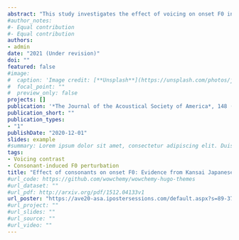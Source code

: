 ```yaml
---
abstract: "This study investigates the effect of voicing on onset F0 in Kansai Japanese. In tone languages, the effect of initial consonants on F0 tends to be smaller and shorter, hypothetically to maximize the tonal contrast preserved for lexical items. A recent study (Gao and Arai, 2019) found that despite Tokyo Japanese being a pitch-accent language, the consonant effect on F0 was not necessarily inhibited. However, this might be due to decreased laryngeal control in Tokyo Japanese because of its simple tonal contrast. Since the pitch accent system of Kansai Japanese is more complex than that of Tokyo Japanese, Kansai Japanese should show less F0 perturbation. In the experiment, five native speakers (4 females, 1 male) produced the target words /CVma/ (C: /n, b, p/, V: /i, a/) in different pitch accent types (HH, HL, LH) and focus conditions (broad, narrow, contrast focus). My data show that overall, F0 following /p/ is significantly higher. The more complex pitch-accent system did not lessen the F0 perturbation. Consistent across focus, the effect is slightly larger in words with a high pitch accent and in the high vowel /i/ context. This may be due to the congruence in laryngeal settings for high F0 production."
#author_notes:
#- Equal contribution
#- Equal contribution
authors:
- admin
date: "2021 (Under revision)"
doi: ""
featured: false
#image:
#  caption: 'Image credit: [**Unsplash**](https://unsplash.com/photos/jdD8gXaTZsc)'
#  focal_point: ""
#  preview_only: false
projects: []
publication: '*The Journal of the Acoustical Society of America*, 148 (2472).'
publication_short: ""
publication_types:
- "1"
publishDate: "2020-12-01"
slides: example
#summary: Lorem ipsum dolor sit amet, consectetur adipiscing elit. Duis posuere tellus ac convallis placerat. Proin tincidunt magna sed ex sollicitudin condimentum.
tags:
- Voicing contrast
- Consonant-induced F0 perturbation
title: "Effect of consonants on onset F0: Evidence from Kansai Japanese"
#url_code: https://github.com/wowchemy/wowchemy-hugo-themes
#url_dataset: ""
#url_pdf: http://arxiv.org/pdf/1512.04133v1
url_poster: "https://ave20-asa.ipostersessions.com/default.aspx?s=89-37-F5-E0-75-E4-C5-34-3D-F5-FD-9E-DF-60-83-FD"
#url_project: ""
#url_slides: ""
#url_source: ""
#url_video: ""
---
```

